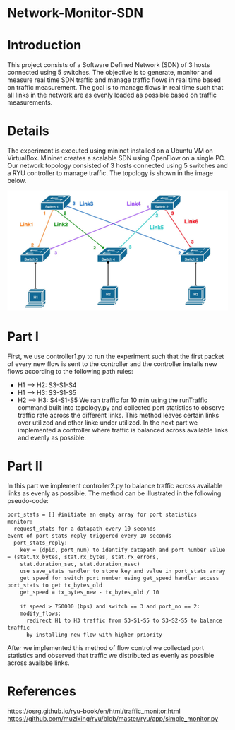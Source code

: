 # Network-Monitor-SDN
# Introduction
This project consists of a Software Defined Network (SDN) of 3 hosts connected using 5 switches. The objective is to generate, monitor and measure real time SDN traffic and manage traffic flows in real time based on traffic measurement. The goal is to manage flows in real time such that all links in the network are as evenly loaded as possible based on traffic measurements. 

# Details
The experiment is executed using mininet installed on a Ubuntu VM on VirtualBox. Mininet creates a scalable SDN using OpenFlow on a single PC. Our network topology consisted of 3 hosts connected using 5 switches and a RYU controller to manage traffic. The topology is shown in the image below. 

<img src=/Images/Topo.png width="500">

# Part I
First, we use controller1.py to run the experiment such that the first packet of every new flow is sent to the controller and the controller installs new flows according to the following path rules:
* H1 --> H2: S3-S1-S4
* H1 --> H3: S3-S1-S5
* H2 --> H3: S4-S1-S5
We ran traffic for 10 min using the runTraffic command built into topology.py and collected port statistics to observe traffic rate across the different links. This method leaves certain links over utilized and other linke under utilized. In the next part we implemented a controller where traffic is balanced across available links and evenly as possible.

# Part II
In this part we implement controller2.py to balance traffic across available links as evenly as possible. The method can be illustrated in the following pseudo-code:

```
port_stats = [] #initiate an empty array for port statistics
monitor:
  request_stats for a datapath every 10 seconds
event of port stats reply triggered every 10 seconds 
  port_stats_reply:
    key = (dpid, port_num) to identify datapath and port number value = (stat.tx_bytes, stat.rx_bytes, stat.rx_errors,
    stat.duration_sec, stat.duration_nsec)
    use save_stats handler to store key and value in port_stats array
    get speed for switch port number using get_speed handler access port_stats to get tx_bytes_old
    get_speed = tx_bytes_new - tx_bytes_old / 10 
    
    if speed > 750000 (bps) and switch == 3 and port_no == 2: 
    modify_flows:
      redirect H1 to H3 traffic from S3-S1-S5 to S3-S2-S5 to balance traffic
      by installing new flow with higher priority
 ```
After we implemented this method of flow control we collected port statistics and observed that traffic we distributed as evenly as possible across availabe links.

# References
https://osrg.github.io/ryu-book/en/html/traffic_monitor.html 
https://github.com/muzixing/ryu/blob/master/ryu/app/simple_monitor.py
